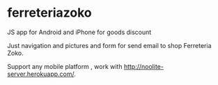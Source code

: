 ferreteriazoko
==============

JS app for Android and iPhone for goods discount


Just navigation and pictures and form for send email to shop Ferreteria Zoko.

Support any mobile platform , work with http://noolite-server.herokuapp.com/.
